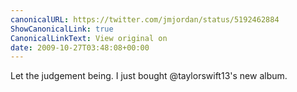```yaml
---
canonicalURL: https://twitter.com/jmjordan/status/5192462884
ShowCanonicalLink: true
CanonicalLinkText: View original on
date: 2009-10-27T03:48:08+00:00
---
```

Let the judgement being. I just bought @taylorswift13's new album.